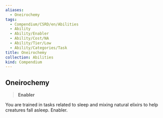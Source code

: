 ```yaml
---
aliases:
  - Oneirochemy
tags:
  - Compendium/CSRD/en/Abilities
  - Ability
  - Ability/Enabler
  - Ability/Cost/NA
  - Ability/Tier/Low
  - Ability/Categories/Task
title: Oneirochemy
collection: Abilities
kind: Compendium
---
```

## Oneirochemy  
>**Enabler**
  
You are trained in tasks related to sleep and mixing natural elixirs to help creatures fall asleep. Enabler.